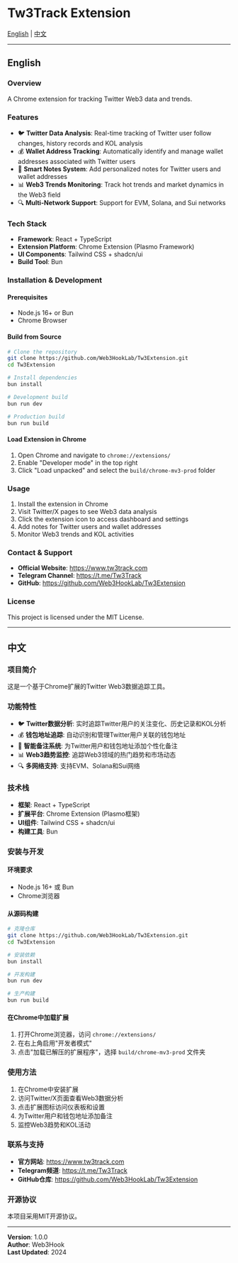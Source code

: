 # Tw3Track Extension

[English](#english) | [中文](#中文)

---

## English

### Overview
A Chrome extension for tracking Twitter Web3 data and trends.

### Features
- 🐦 **Twitter Data Analysis**: Real-time tracking of Twitter user follow changes, history records and KOL analysis
- 💰 **Wallet Address Tracking**: Automatically identify and manage wallet addresses associated with Twitter users  
- 📝 **Smart Notes System**: Add personalized notes for Twitter users and wallet addresses
- 📊 **Web3 Trends Monitoring**: Track hot trends and market dynamics in the Web3 field
- 🔍 **Multi-Network Support**: Support for EVM, Solana, and Sui networks

### Tech Stack
- **Framework**: React + TypeScript
- **Extension Platform**: Chrome Extension (Plasmo Framework)
- **UI Components**: Tailwind CSS + shadcn/ui
- **Build Tool**: Bun

### Installation & Development

#### Prerequisites
- Node.js 16+ or Bun
- Chrome Browser

#### Build from Source
```bash
# Clone the repository
git clone https://github.com/Web3HookLab/Tw3Extension.git
cd Tw3Extension

# Install dependencies
bun install

# Development build
bun run dev

# Production build
bun run build
```

#### Load Extension in Chrome
1. Open Chrome and navigate to `chrome://extensions/`
2. Enable "Developer mode" in the top right
3. Click "Load unpacked" and select the `build/chrome-mv3-prod` folder

### Usage
1. Install the extension in Chrome
2. Visit Twitter/X pages to see Web3 data analysis
3. Click the extension icon to access dashboard and settings
4. Add notes for Twitter users and wallet addresses
5. Monitor Web3 trends and KOL activities

### Contact & Support
- **Official Website**: https://www.tw3track.com
- **Telegram Channel**: https://t.me/Tw3Track
- **GitHub**: https://github.com/Web3HookLab/Tw3Extension

### License
This project is licensed under the MIT License.

---

## 中文

### 项目简介
这是一个基于Chrome扩展的Twitter Web3数据追踪工具。

### 功能特性
- 🐦 **Twitter数据分析**: 实时追踪Twitter用户的关注变化、历史记录和KOL分析
- 💰 **钱包地址追踪**: 自动识别和管理Twitter用户关联的钱包地址
- 📝 **智能备注系统**: 为Twitter用户和钱包地址添加个性化备注
- 📊 **Web3趋势监控**: 追踪Web3领域的热门趋势和市场动态
- 🔍 **多网络支持**: 支持EVM、Solana和Sui网络

### 技术栈
- **框架**: React + TypeScript
- **扩展平台**: Chrome Extension (Plasmo框架)
- **UI组件**: Tailwind CSS + shadcn/ui
- **构建工具**: Bun

### 安装与开发

#### 环境要求
- Node.js 16+ 或 Bun
- Chrome浏览器

#### 从源码构建
```bash
# 克隆仓库
git clone https://github.com/Web3HookLab/Tw3Extension.git
cd Tw3Extension

# 安装依赖
bun install

# 开发构建
bun run dev

# 生产构建
bun run build
```

#### 在Chrome中加载扩展
1. 打开Chrome浏览器，访问 `chrome://extensions/`
2. 在右上角启用"开发者模式"
3. 点击"加载已解压的扩展程序"，选择 `build/chrome-mv3-prod` 文件夹

### 使用方法
1. 在Chrome中安装扩展
2. 访问Twitter/X页面查看Web3数据分析
3. 点击扩展图标访问仪表板和设置
4. 为Twitter用户和钱包地址添加备注
5. 监控Web3趋势和KOL活动

### 联系与支持
- **官方网站**: https://www.tw3track.com
- **Telegram频道**: https://t.me/Tw3Track
- **GitHub仓库**: https://github.com/Web3HookLab/Tw3Extension

### 开源协议
本项目采用MIT开源协议。

---

**Version**: 1.0.0  
**Author**: Web3Hook  
**Last Updated**: 2024
